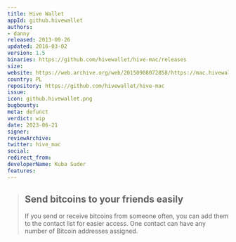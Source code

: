 ```yaml
---
title: Hive Wallet
appId: github.hivewallet
authors:
- danny
released: 2013-09-26
updated: 2016-03-02
version: 1.5
binaries: https://github.com/hivewallet/hive-mac/releases
size: 
website: https://web.archive.org/web/20150908072858/https://mac.hivewallet.com/
country: PL
repository: https://github.com/hivewallet/hive-mac
issue: 
icon: github.hivewallet.png
bugbounty: 
meta: defunct
verdict: wip 
date: 2023-06-21
signer: 
reviewArchive: 
twitter: hive_mac
social:
redirect_from:
developerName: Kuba Suder
features:
--- 
```



> ## Send bitcoins to your friends easily
>
> If you send or receive bitcoins from someone often, you can add them to the contact list for easier access. One contact can have any number of Bitcoin addresses assigned.